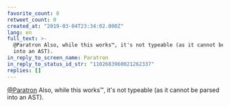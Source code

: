 ```yaml
---
favorite_count: 0
retweet_count: 0
created_at: "2019-03-04T23:34:02.000Z"
lang: en
full_text: >-
  @Paratron Also, while this works™, it's not typeable (as it cannot be parsed
  into an AST).
in_reply_to_screen_name: Paratron
in_reply_to_status_id_str: "1102683960021262337"
replies: []
---
```


[@Paratron](https://twitter.com/Paratron) Also, while this works™, it's not
typeable (as it cannot be parsed into an AST).
